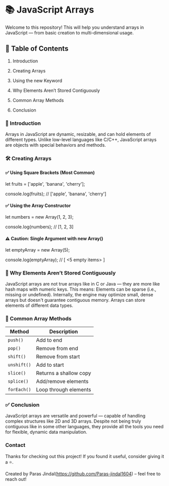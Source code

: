 # 📚 JavaScript Arrays

Welcome to this repository! This will help you understand arrays in JavaScript — from basic creation to multi-dimensional usage.

## 📌 Table of Contents

1. Introduction

2. Creating Arrays

3. Using the new Keyword

4. Why Elements Aren’t Stored Contiguously

5. Common Array Methods

6. Conclusion

### 📖 Introduction

Arrays in JavaScript are dynamic, resizable, and can hold elements of different types.
Unlike low-level languages like C/C++, JavaScript arrays are objects with special behaviors and methods.


### 🛠️ Creating Arrays

#### ✅ Using Square Brackets (Most Common)

let fruits = ['apple', 'banana', 'cherry'];

console.log(fruits);           // ['apple', 'banana', 'cherry']


#### ✅ Using the Array Constructor

let numbers = new Array(1, 2, 3);

console.log(numbers);         // [1, 2, 3]


#### ⚠️ Caution: Single Argument with new Array()

let emptyArray = new Array(5); 

console.log(emptyArray);       // [ <5 empty items> ]


### 🧠 Why Elements Aren’t Stored Contiguously

JavaScript arrays are not true arrays like in C or Java — they are more like hash maps with numeric keys. This means:
Elements can be sparse (i.e., missing or undefined).
Internally, the engine may optimize small, dense arrays but doesn't guarantee contiguous memory.
Arrays can store elements of different data types.


### 🔧 Common Array Methods

| Method      | Description                  |
| ----------- | ---------------------------- |
| `push()`    | Add to end                   |
| `pop()`     | Remove from end              |
| `shift()`   | Remove from start            |
| `unshift()` | Add to start                 |
| `slice()`   | Returns a shallow copy       |
| `splice()`  | Add/remove elements          |
| `forEach()` | Loop through elements        |



### ✅ Conclusion

JavaScript arrays are versatile and powerful — capable of handling complex structures like 2D and 3D arrays. 
Despite not being truly contiguous like in some other languages, they provide all the tools you need for flexible, dynamic data manipulation.


### Contact


Thanks for checking out this project! If you found it useful, consider giving it a ⭐️.

Created by Paras Jindal(https://github.com/Paras-jindal1604) – feel free to reach out!
